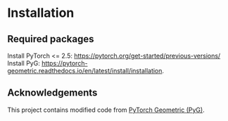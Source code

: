 # Installation

## Required packages
Install PyTorch <= 2.5: https://pytorch.org/get-started/previous-versions/  
Install PyG: https://pytorch-geometric.readthedocs.io/en/latest/install/installation.

## Acknowledgements
This project contains modified code from [PyTorch Geometric (PyG)](https://github.com/pyg-team/pytorch_geometric).